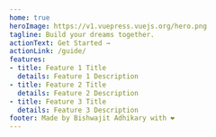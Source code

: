 ```yaml
---
home: true
heroImage: https://v1.vuepress.vuejs.org/hero.png
tagline: Build your dreams together.
actionText: Get Started →
actionLink: /guide/
features:
- title: Feature 1 Title
  details: Feature 1 Description
- title: Feature 2 Title
  details: Feature 2 Description
- title: Feature 3 Title
  details: Feature 3 Description
footer: Made by Bishwajit Adhikary with ❤️
---
```


